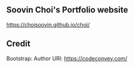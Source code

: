   ## Soovin Choi's Portfolio website
  
  
https://choisoovin.github.io/choi/


## Credit


Bootstrap: Author URI: https://codeconvey.com/
